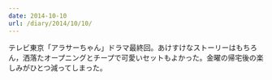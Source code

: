 ```yaml
---
date: 2014-10-10
url: /diary/2014/10/10/
---
```


テレビ東京「アラサーちゃん」ドラマ最終回。あけすけなストーリーはもちろん，洒落たオープニングとチープで可愛いセットもよかった。金曜の帰宅後の楽しみがひとつ減ってしまった。